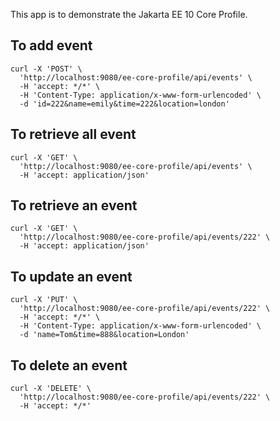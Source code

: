 This app is to demonstrate the Jakarta EE 10 Core Profile.

## To add event
```
curl -X 'POST' \
  'http://localhost:9080/ee-core-profile/api/events' \
  -H 'accept: */*' \
  -H 'Content-Type: application/x-www-form-urlencoded' \
  -d 'id=222&name=emily&time=222&location=london'
```

## To retrieve all event
```
curl -X 'GET' \
  'http://localhost:9080/ee-core-profile/api/events' \
  -H 'accept: application/json'
```
## To retrieve an event
```
curl -X 'GET' \
  'http://localhost:9080/ee-core-profile/api/events/222' \
  -H 'accept: application/json'
```
## To update an event
```
curl -X 'PUT' \
  'http://localhost:9080/ee-core-profile/api/events/222' \
  -H 'accept: */*' \
  -H 'Content-Type: application/x-www-form-urlencoded' \
  -d 'name=Tom&time=888&location=London'
```
## To delete an event
```
curl -X 'DELETE' \
  'http://localhost:9080/ee-core-profile/api/events/222' \
  -H 'accept: */*'
```
